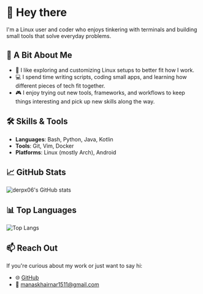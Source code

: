 # 👋 Hey there

I'm a Linux user and coder who enjoys tinkering with terminals and building small tools that solve everyday problems.

## 🧠 A Bit About Me

- 🐧 I like exploring and customizing Linux setups to better fit how I work.
- 💻 I spend time writing scripts, coding small apps, and learning how different pieces of tech fit together.
- 🎮 I enjoy trying out new tools, frameworks, and workflows to keep things interesting and pick up new skills along the way.

## 🛠️ Skills & Tools

- **Languages**: Bash, Python, Java, Kotlin  
- **Tools**: Git, Vim, Docker  
- **Platforms**: Linux (mostly Arch), Android  

## 📈 GitHub Stats

![derpx06's GitHub stats](https://github-readme-stats.vercel.app/api?username=derpx06&show_icons=true&theme=radical)

## 📊 Top Languages

![Top Langs](https://github-readme-stats.vercel.app/api/top-langs/?username=derpx06&layout=compact&theme=radical)

## 📫 Reach Out

If you're curious about my work or just want to say hi:

- 🌐 [GitHub](https://github.com/derpx06)  
- 📧 manaskhairnar1511@gmail.com  

<!---
derpx06/derpx06 is a ✨ special ✨ repository because its `README.md` (this file) appears on your GitHub profile.
You can click the Preview link to take a look at your changes.
--->

